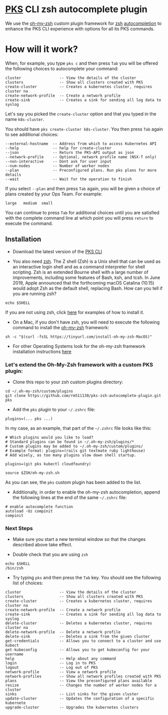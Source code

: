 # [PKS](https://pivotal.io/platform/pivotal-container-service) CLI zsh autocomplete plugin

We use the [oh-my-zsh](https://github.com/robbyrussell/oh-my-zsh) custom plugin framework for [zsh](http://www.zsh.org/) [autocompletion](https://github.com/zsh-users/zsh-completions/blob/master/zsh-completions-howto.org) to enhance the PKS CLI experience with options for all its PKS commands.

# How will it work?

When, for example, you type `pks c` and then press `Tab` you will be offered the following choices to autocomplete your command:

```
cluster                 -- View the details of the cluster
clusters                -- Show all clusters created with PKS
create-cluster          -- Creates a kubernetes cluster, requires cluster na
create-network-profile  -- Create a network profile
create-sink             -- Creates a sink for sending all log data to syslog
```

Let's say you picked the `create-cluster` option and that you typed in the name `k8s-cluster`.

You should have `pks create-cluster k8s-cluster`. You then press `Tab` again to see additional choices:

```
--external-hostname  -- Address from which to access Kubernetes API
--help               -- help for create-cluster
--json               -- Return the PKS-API output as json
--network-profile    -- Optional, network profile name (NSX-T only)
--non-interactive    -- Dont ask for user input
--num-nodes          -- Number of worker nodes
--plan               -- Preconfigured plans. Run pks plans for more details
--wait               -- Wait for the operation to finish
```

If you select `--plan` and then press `Tab` again, you will be given a choice of plans created by your Ops Team. For example:

```
large   medium  small 
```

You can continue to press `Tab` for additional choices until you are satisfied with the complete command line at which point you will press `return` to execute the command.


## Installation

* Download the latest version of the [PKS CLI](https://network.pivotal.io/products/pivotal-container-service)

* You also need [zsh](http://www.zsh.org/). The Z shell (Zsh) is a Unix shell that can be used as an interactive login shell and as a command interpreter for shell scripting. Zsh is an extended Bourne shell with a large number of improvements, including some features of Bash, ksh, and tcsh. In June 2019, Apple announced that the forthcoming macOS Catalina (10.15) would adopt Zsh as the default shell, replacing Bash. How can you tell if you are running zsh?

```echo $SHELL```

If you are not using zsh, click [here](https://github.com/rm511130/pks-zsh-autocomplete-plugin/blob/master/Example_zsh_installation.MD) for examples of how to install it.

* On a Mac, if you don't have zsh, you will need to execute the following command to install the [oh-my-zsh](https://github.com/robbyrussell/oh-my-zsh) framework: 

```sh -c "$(curl -fsSL https://tinyurl.com/install-oh-my-zsh-MacOS)"```

* For other Operating Systems look for the oh-my-zsh framework installation instructions [here](https://github.com/robbyrussell/oh-my-zsh)


### Let's extend the Oh-My-Zsh framework with a custom PKS plugin:

* Clone this repo to your zsh custom plugins directory:

```
cd ~/.oh-my-zsh/custom/plugins
git clone https://github.com/rm511130/pks-zsh-autocomplete-plugin.git pks
```

* Add the `pks` plugin to your `~/.zshrc` file:

```
plugins=(... pks ...)
```

In my case, as an example, that part of the `~/.zshrc` file looks like this:

```
# Which plugins would you like to load?
# Standard plugins can be found in ~/.oh-my-zsh/plugins/*
# Custom plugins may be added to ~/.oh-my-zsh/custom/plugins/
# Example format: plugins=(rails git textmate ruby lighthouse)
# Add wisely, as too many plugins slow down shell startup.

plugins=(git pks kubectl cloudfoundry)

source $ZSH/oh-my-zsh.sh
```

As you can see, the `pks` custom plugin has been added to the list.

* Additionally, in order to enable the oh-my-zsh autocompletion, append the following lines at the end of the same `~/.zshrc` file:

```
# enable autocomplete function
autoload -Uz compinit
compinit
```

### Next Steps

* Make sure you start a new terminal window so that the changes described above take effect.

* Double check that you are using `zsh`

```
echo $SHELL
/bin/zsh
```

* Try typing `pks` and then press the `Tab` key. You should see the following list of choices:

```
cluster                 -- View the details of the cluster
clusters                -- Show all clusters created with PKS
create-cluster          -- Creates a kubernetes cluster, requires cluster na
create-network-profile  -- Create a network profile
create-sink             -- Creates a sink for sending all log data to syslog
delete-cluster          -- Deletes a kubernetes cluster, requires cluster na
delete-network-profile  -- Delete a network profile
delete-sink             -- Deletes a sink from the given cluster
get-credentials         -- Allows you to connect to a cluster and use kubect
get-kubeconfig          -- Allows you to get kubeconfig for your username
help                    -- Help about any command
login                   -- Log in to PKS
logout                  -- Log out of PKS
network-profile         -- View a network profile
network-profiles        -- Show all network profiles created with PKS
plans                   -- View the preconfigured plans available
resize                  -- Changes the number of worker nodes for a cluster
sinks                   -- List sinks for the given cluster
update-cluster          -- Updates the configuration of a specific kubernete
upgrade-cluster         -- Upgrades the kubernetes clusters
```
